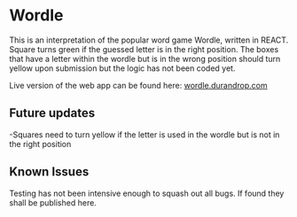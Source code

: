 # Wordle

This is an interpretation of the popular word game Wordle, written in REACT. Square turns green if the guessed letter is in the right position. The boxes that have a letter within the wordle but is in the wrong position should turn yellow upon submission but the logic has not been coded yet.

Live version of the web app can be found here: <a href="https://wordle.durandrop.com">wordle.durandrop.com</a>

## Future updates

-Squares need to turn yellow if the letter is used in the wordle but is not in the right position

## Known Issues

Testing has not been intensive enough to squash out all bugs. If found they shall be published here.